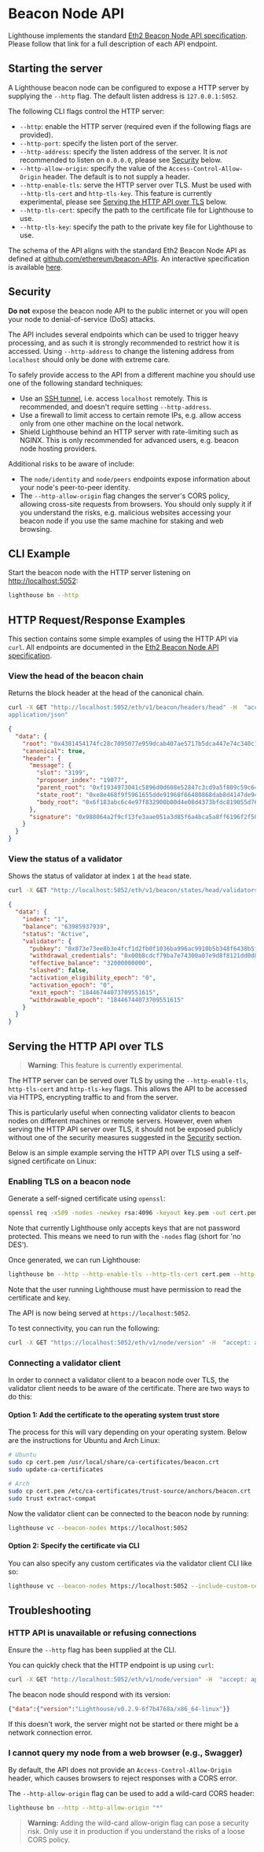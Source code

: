 # Beacon Node API

Lighthouse implements the standard [Eth2 Beacon Node API
specification][OpenAPI]. Please follow that link for a full description of each API endpoint.

## Starting the server

A Lighthouse beacon node can be configured to expose a HTTP server by supplying the `--http` flag. The default listen address is `127.0.0.1:5052`.

The following CLI flags control the HTTP server:

- `--http`: enable the HTTP server (required even if the following flags are
	provided).
- `--http-port`: specify the listen port of the server.
- `--http-address`: specify the listen address of the server. It is _not_ recommended to listen
  on `0.0.0.0`, please see [Security](#security) below.
- `--http-allow-origin`: specify the value of the `Access-Control-Allow-Origin`
	header. The default is to not supply a header.
- `--http-enable-tls`: serve the HTTP server over TLS. Must be used with `--http-tls-cert`
	and `http-tls-key`. This feature is currently experimental, please see
	[Serving the HTTP API over TLS](#serving-the-http-api-over-tls) below.
- `--http-tls-cert`: specify the path to the certificate file for Lighthouse to use.
- `--http-tls-key`: specify the path to the private key file for Lighthouse to use.

The schema of the API aligns with the standard Eth2 Beacon Node API as defined
at [github.com/ethereum/beacon-APIs](https://github.com/ethereum/beacon-APIs).
An interactive specification is available [here][OpenAPI].

## Security

**Do not** expose the beacon node API to the public internet or you will open your node to
denial-of-service (DoS) attacks.

The API includes several endpoints which can be used to trigger heavy processing, and as
such it is strongly recommended to restrict how it is accessed. Using `--http-address` to change
the listening address from `localhost` should only be done with extreme care.

To safely provide access to the API from a different machine you should use one of the following
standard techniques:

* Use an [SSH tunnel][ssh_tunnel], i.e. access `localhost` remotely. This is recommended, and
  doesn't require setting `--http-address`.
* Use a firewall to limit access to certain remote IPs, e.g. allow access only from one other
  machine on the local network.
* Shield Lighthouse behind an HTTP server with rate-limiting such as NGINX. This is only
  recommended for advanced users, e.g. beacon node hosting providers.

Additional risks to be aware of include:

* The `node/identity` and `node/peers` endpoints expose information about your node's peer-to-peer
  identity.
* The `--http-allow-origin` flag changes the server's CORS policy, allowing cross-site requests
  from browsers. You should only supply it if you understand the risks, e.g. malicious websites
  accessing your beacon node if you use the same machine for staking and web browsing.

## CLI Example

Start the beacon node with the HTTP server listening on [http://localhost:5052](http://localhost:5052):

```bash
lighthouse bn --http
```

## HTTP Request/Response Examples

This section contains some simple examples of using the HTTP API via `curl`.
All endpoints are documented in the [Eth2 Beacon Node API
specification][OpenAPI].

### View the head of the beacon chain

Returns the block header at the head of the canonical chain.

```bash
curl -X GET "http://localhost:5052/eth/v1/beacon/headers/head" -H  "accept:
application/json"
```

```json
{
  "data": {
    "root": "0x4381454174fc28c7095077e959dcab407ae5717b5dca447e74c340c1b743d7b2",
    "canonical": true,
    "header": {
      "message": {
        "slot": "3199",
        "proposer_index": "19077",
        "parent_root": "0xf1934973041c5896d0d608e52847c3cd9a5f809c59c64e76f6020e3d7cd0c7cd",
        "state_root": "0xe8e468f9f5961655dde91968f66480868dab8d4147de9498111df2b7e4e6fe60",
        "body_root": "0x6f183abc6c4e97f832900b00d4e08d4373bfdc819055d76b0f4ff850f559b883"
      },
      "signature": "0x988064a2f9cf13fe3aae051a3d85f6a4bca5a8ff6196f2f504e32f1203b549d5f86a39c6509f7113678880701b1881b50925a0417c1c88a750c8da7cd302dda5aabae4b941e3104d0cf19f5043c4f22a7d75d0d50dad5dbdaf6991381dc159ab"
    }
  }
}
```

### View the status of a validator

Shows the status of validator at index `1` at the `head` state.

```bash
curl -X GET "http://localhost:5052/eth/v1/beacon/states/head/validators/1" -H  "accept: application/json"
```

```json
{
  "data": {
    "index": "1",
    "balance": "63985937939",
    "status": "Active",
    "validator": {
      "pubkey": "0x873e73ee8b3e4fcf1d2fb0f1036ba996ac9910b5b348f6438b5f8ef50857d4da9075d0218a9d1b99a9eae235a39703e1",
      "withdrawal_credentials": "0x00b8cdcf79ba7e74300a07e9d8f8121dd0d8dd11dcfd6d3f2807c45b426ac968",
      "effective_balance": "32000000000",
      "slashed": false,
      "activation_eligibility_epoch": "0",
      "activation_epoch": "0",
      "exit_epoch": "18446744073709551615",
      "withdrawable_epoch": "18446744073709551615"
    }
  }
}
```

## Serving the HTTP API over TLS
> **Warning**: This feature is currently experimental.

The HTTP server can be served over TLS by using the `--http-enable-tls`,
`http-tls-cert` and `http-tls-key` flags.
This allows the API to be accessed via HTTPS, encrypting traffic to
and from the server.

This is particularly useful when connecting validator clients to
beacon nodes on different machines or remote servers.
However, even when serving the HTTP API server over TLS, it should
not be exposed publicly without one of the security measures suggested
in the [Security](#security) section.

Below is an simple example serving the HTTP API over TLS using a
self-signed certificate on Linux:

### Enabling TLS on a beacon node
Generate a self-signed certificate using `openssl`:
```bash
openssl req -x509 -nodes -newkey rsa:4096 -keyout key.pem -out cert.pem -days 365 -subj "/CN=localhost"
```
Note that currently Lighthouse only accepts keys that are not password protected.
This means we need to run with the `-nodes` flag (short for 'no DES').

Once generated, we can run Lighthouse:
```bash
lighthouse bn --http --http-enable-tls --http-tls-cert cert.pem --http-tls-key key.pem
```
Note that the user running Lighthouse must have permission to read the
certificate and key.

The API is now being served at `https://localhost:5052`.

To test connectivity, you can run the following:
```bash
curl -X GET "https://localhost:5052/eth/v1/node/version" -H  "accept: application/json" --cacert cert.pem

```
### Connecting a validator client
In order to connect a validator client to a beacon node over TLS, the validator
client needs to be aware of the certificate.
There are two ways to do this:
#### Option 1: Add the certificate to the operating system trust store
The process for this will vary depending on your operating system.
Below are the instructions for Ubuntu and Arch Linux:

```bash
# Ubuntu
sudo cp cert.pem /usr/local/share/ca-certificates/beacon.crt
sudo update-ca-certificates
```

```bash
# Arch
sudo cp cert.pem /etc/ca-certificates/trust-source/anchors/beacon.crt
sudo trust extract-compat
```

Now the validator client can be connected to the beacon node by running:
```bash
lighthouse vc --beacon-nodes https://localhost:5052
```

#### Option 2: Specify the certificate via CLI
You can also specify any custom certificates via the validator client CLI like
so:
```bash
lighthouse vc --beacon-nodes https://localhost:5052 --include-custom-certificates cert.pem
```

## Troubleshooting

### HTTP API is unavailable or refusing connections

Ensure the `--http` flag has been supplied at the CLI.

You can quickly check that the HTTP endpoint is up using `curl`:

```bash
curl -X GET "http://localhost:5052/eth/v1/node/version" -H  "accept: application/json"
```

The beacon node should respond with its version:

```json
{"data":{"version":"Lighthouse/v0.2.9-6f7b4768a/x86_64-linux"}}
```

If this doesn't work, the server might not be started or there might be a
network connection error.

### I cannot query my node from a web browser (e.g., Swagger)

By default, the API does not provide an `Access-Control-Allow-Origin` header,
which causes browsers to reject responses with a CORS error.

The `--http-allow-origin` flag can be used to add a wild-card CORS header:

```bash
lighthouse bn --http --http-allow-origin "*"
```

> **Warning:** Adding the wild-card allow-origin flag can pose a security risk.
> Only use it in production if you understand the risks of a loose CORS policy.

[OpenAPI]: https://ethereum.github.io/beacon-APIs/
[ssh_tunnel]: https://www.ssh.com/academy/ssh/tunneling/example
